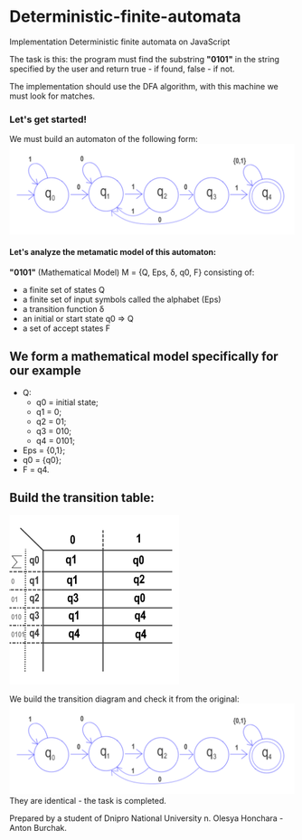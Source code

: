 # Deterministic-finite-automata
Implementation Deterministic finite automata on JavaScript

The task is this: the program must find the substring **"0101"** in the string specified by the user and return true - if found, false - if not.

The implementation should use the DFA algorithm, with this machine we must look for matches.
### Let's get started!
We must build an automaton of the following form:
![Иллюстрация к проекту](https://github.com/AntonBurchak/Deterministic-finite-automata/blob/master/dist/images/automat.png)

#### Let's analyze the metamatic model of this automaton:
**"0101"**
(Mathematical Model) M = {Q, Eps, δ, q0, F} consisting of:
* a finite set of states Q
* a finite set of input symbols called the alphabet (Eps)
* a transition function δ
* an initial or start state q0 => Q
* a set of accept states F

We form a mathematical model specifically for our example
----------------------------
* Q: 
  * q0 = initial state;
  * q1 = 0;
  * q2 = 01;
  * q3 = 010;
  * q4 = 0101;
* Eps = {0,1};
* q0 = {q0};
* F = q4.

Build the transition table:
-----------
![Иллюстрация к проекту](https://github.com/AntonBurchak/Deterministic-finite-automata/blob/master/dist/images/transition-table.jpg)

We build the transition diagram and check it from the original:
![Иллюстрация к проекту](https://github.com/AntonBurchak/Deterministic-finite-automata/blob/master/dist/images/automat.png)
They are identical - the task is completed.

Prepared by a student of Dnipro National University n. Olesya Honchara - Anton Burchak.
